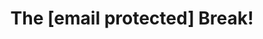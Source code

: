 --- 
title: "The [email protected] Break!"
publishdate: "2019-2-23T16:48:46+02:00"
src: "https://365manga.net/manga/the-email-160-protected-break"
image: "https://data.365manga.net/images/thumbnails/30451-the-email-160-protected-break.jpg"
description: " The manga is based on THE [email protected] music rhythm game, in which the player guides nine idol singers as their producer. (from Animenewsnetwork)"
---
